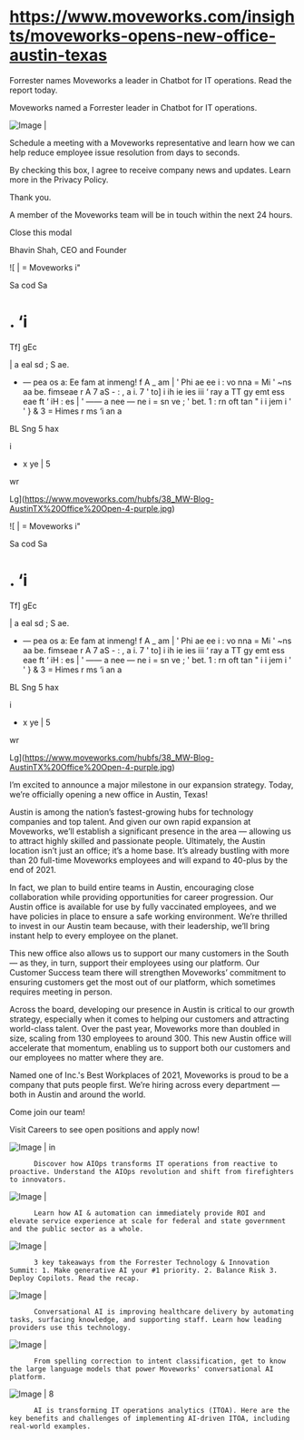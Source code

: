 # https://www.moveworks.com/insights/moveworks-opens-new-office-austin-texas

Forrester names Moveworks a leader in Chatbot for IT operations. Read the report today.

Moveworks named a Forrester leader in Chatbot for IT operations. 

![Image | ](https://www.moveworks.com/hubfs/img/site/qr-demo.png)

Schedule a meeting with a Moveworks representative and learn how we can help reduce employee issue resolution from days to seconds.

By checking this box, I agree to receive company news and updates. Learn more in the Privacy Policy.

Thank you.

A member of the Moveworks team will be in touch within the next 24 hours.



  Close this modal
  



Bhavin Shah, CEO and Founder


![ | = Moveworks i"

   
  

  
   
 
     
  

   
 

   
     
     
  

 
 

   

Sa cod Sa

        

. ‘i
===
Tf]
gEc

| a
eal sd ;
S ae.
- —
pea
os
a:
Ee
fam at
inmeng! f A _ am |
' Phi ae ee i
: vo nna = Mi
' ~ns aa be. fimseae r A
7 aS - :
, a i. 7
' to] i
ih ie ies iii
‘ ray a TT gy emt ess eae ft
‘ iH : es |
' —— a nee — ne i
= sn ve ;
' bet. 1
: rn oft tan "
i i jem i
' ' } &
3 = Himes r
ms ‘i
an
a

BL Sng
5 hax

i

- x ye
|
5

wr

Lg](https://www.moveworks.com/hubfs/38_MW-Blog-AustinTX%20Office%20Open-4-purple.jpg)

![ | = Moveworks i"

   
  

  
   
 
     
  

   
 

   
     
     
  

 
 

   

Sa cod Sa

        

. ‘i
===
Tf]
gEc

| a
eal sd ;
S ae.
- —
pea
os
a:
Ee
fam at
inmeng! f A _ am |
' Phi ae ee i
: vo nna = Mi
' ~ns aa be. fimseae r A
7 aS - :
, a i. 7
' to] i
ih ie ies iii
‘ ray a TT gy emt ess eae ft
‘ iH : es |
' —— a nee — ne i
= sn ve ;
' bet. 1
: rn oft tan "
i i jem i
' ' } &
3 = Himes r
ms ‘i
an
a

BL Sng
5 hax

i

- x ye
|
5

wr

Lg](https://www.moveworks.com/hubfs/38_MW-Blog-AustinTX%20Office%20Open-4-purple.jpg)

I’m excited to announce a major milestone in our expansion strategy. Today, we’re officially opening a new office in Austin, Texas!

Austin is among the nation’s fastest-growing hubs for technology companies and top talent. And given our own rapid expansion at Moveworks, we’ll establish a significant presence in the area — allowing us to attract highly skilled and passionate people. Ultimately, the Austin location isn’t just an office; it’s a home base. It’s already bustling with more than 20 full-time Moveworks employees and will expand to 40-plus by the end of 2021. 

In fact, we plan to build entire teams in Austin, encouraging close collaboration while providing opportunities for career progression. Our Austin office is available for use by fully vaccinated employees, and we have policies in place to ensure a safe working environment. We’re thrilled to invest in our Austin team because, with their leadership, we’ll bring instant help to every employee on the planet.

This new office also allows us to support our many customers in the South — as they, in turn, support their employees using our platform. Our Customer Success team there will strengthen Moveworks’ commitment to ensuring customers get the most out of our platform, which sometimes requires meeting in person. 

Across the board, developing our presence in Austin is critical to our growth strategy, especially when it comes to helping our customers and attracting world-class talent. Over the past year, Moveworks more than doubled in size, scaling from 130 employees to around 300. This new Austin office will accelerate that momentum, enabling us to support both our customers and our employees no matter where they are. 

Named one of Inc.'s Best Workplaces of 2021, Moveworks is proud to be a company that puts people first. We’re hiring across every department — both in Austin and around the world. 

Come join our team!

Visit Careers to see open positions and apply now!

![Image | in](https://www.moveworks.com/hs-fs/hubfs/AIOps-featured-image.png?length=50&name=AIOps-featured-image.png)


          Discover how AIOps transforms IT operations from reactive to proactive. Understand the AIOps revolution and shift from firefighters to innovators.
        

![Image | ](https://www.moveworks.com/hs-fs/hubfs/Public-Sector-Convo-AI.png?length=50&name=Public-Sector-Convo-AI.png)


          Learn how AI & automation can immediately provide ROI and elevate service experience at scale for federal and state government and the public sector as a whole.
        

![Image | ](https://www.moveworks.com/hs-fs/hubfs/Forrester%20T%26I%20%281%29.png?length=50&name=Forrester%20T&I%20%281%29.png)


          3 key takeaways from the Forrester Technology & Innovation Summit: 1. Make generative AI your #1 priority. 2. Balance Risk 3. Deploy Copilots. Read the recap.
        

![Image | ](https://www.moveworks.com/hs-fs/hubfs/healthcare-test.png?length=50&name=healthcare-test.png)


          Conversational AI is improving healthcare delivery by automating tasks, surfacing knowledge, and supporting staff. Learn how leading providers use this technology.
        

![Image | ](https://www.moveworks.com/hs-fs/hubfs/Moveworks_LLM_Feature.png?length=50&name=Moveworks_LLM_Feature.png)


          From spelling correction to intent classification, get to know the large language models that power Moveworks' conversational AI platform.
        

![Image | 8](https://www.moveworks.com/hs-fs/hubfs/ITOA_feature.png?length=50&name=ITOA_feature.png)


          AI is transforming IT operations analytics (ITOA). Here are the key benefits and challenges of implementing AI-driven ITOA, including real-world examples.
        


